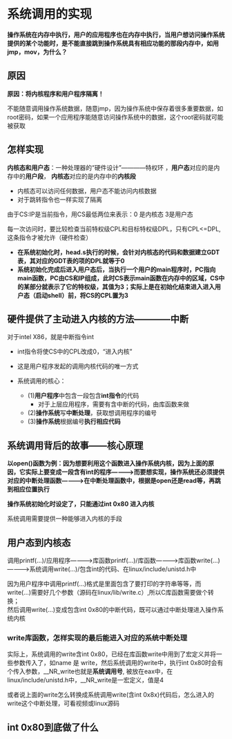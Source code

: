# 系统调用的实现  

**操作系统在内存中执行，用户的应用程序也在内存中执行，当用户想访问操作系统提供的某个功能时，是不能直接跳到操作系统具有相应功能的那段内存中，如用jmp，mov，为什么？**  

## 原因  
 
**原因：将内核程序和用户程序隔离！**

不能随意调用操作系统数据，随意jmp，因为操作系统中保存着很多重要数据，如root密码，如果一个应用程序能随意访问操作系统中的数据，这个root密码就可能被获取

## 怎样实现  

**内核态和用户态**：一种处理器的“硬件设计”————特权环 ，**用户态**对应的是内存中的**用户段**， **内核态**对应的是内存中的**内核段**  
* 内核态可以访问任何数据，用户态不能访问内核数据
* 对于跳转指令也一样实现了隔离

由于CS:IP是当前指令，用CS最低两位来表示：0 是内核态  3是用户态

每一次访问时，要比较检查当前特权级CPL和目标特权级DPL，只有CPL<=DPL,这条指令才被允许（硬件检查）

* **在系统初始化时，head.s执行的时候，会针对内核态的代码和数据建立GDT表，其对应的GDT表的项的DPL就等于0**  
* **系统初始化完成后进入用户态后，当执行一个用户的main程序时，PC指向main函数，PC由CS和IP组成，此时CS表示main函数在内存中的区域，CS中的某部分就表示了它的特权级，其值为3；实际上是在初始化结束进入进入用户态（启动shell）前，将CS的CPL置为3**  

## 硬件提供了主动进入内核的方法————中断  

对于intel X86，就是中断指令int  

* int指令将使CS中的CPL改成0，“进入内核”  
* 这是用户程序发起的调用内核代码的唯一方式  

* 系统调用的核心：  
    * (1)**用户程序**中包含一段包含**int指令**的代码
        * 对于上层应用程序，需要有含中断的代码，由库函数来做 
    * (2)**操作系统**写**中断处理**，获取想调用程序的编号
    * (3)**操作系统**根据编号**执行相应代码**  

## 系统调用背后的故事——核心原理

**以open()函数为例：因为想要利用这个函数进入操作系统内核，因为上面的原因，它实际上要变成一段含有int的程序————>而要想实现，操作系统还必须提供对应的中断处理函数————>在中断处理函数中，根据是open还是read等，再跳到相应位置执行**  

**操作系统初始化时设定了，只能通过int 0x80 进入内核**

系统调用需要提供一种能够进入内核的手段  

## 用户态到内核态  

调用printf(...)/应用程序————>库函数printf(...)/库函数————>库函数write(...)————>系统调用write(...)/包含int的代码、在linux/include/unistd.h中

因为用户程序中调用printf(...)格式是里面包含了要打印的字符串等等，而write(...)需要好几个参数（源码在linux/lib/write.c）,所以C库函数需要做个转换；  
然后调用write(...)变成包含int 0x80的中断代码，既可以通过中断处理进入操作系统内核  

### write库函数，怎样实现的最后能进入对应的系统中断处理

实际上，系统调用的write含int 0x80，已经在库函数write中用到了宏定义并将一些参数传入了，如name 是 write，然后系统调用的write中，执行int 0x80时会有个传入参数，__NR_write也就是**系统调用号**, 被放在eax中，在linux/include/unistd.h中，__NR_write是一宏定义，值是4

或者说上面的write怎么转换成系统调用write(含int 0x8x)代码后，怎么进入的write这个中断处理，可看视频或linux源码

## int 0x80到底做了什么  




